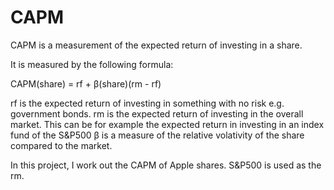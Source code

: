 # CAPM

CAPM is a measurement of the expected return of investing in a share.

It is measured by the following formula:

CAPM(share)  = rf + β(share)(rm - rf)

rf is the expected return of investing in something with no risk e.g. government bonds.
rm is the expected return of investing in the overall market. This can be for example the expected return in investing in an index fund of the S&P500
β is a measure of the relative volativity of the share compared to the market.

In this project, I work out the CAPM of Apple shares. S&P500 is used as the rm.
